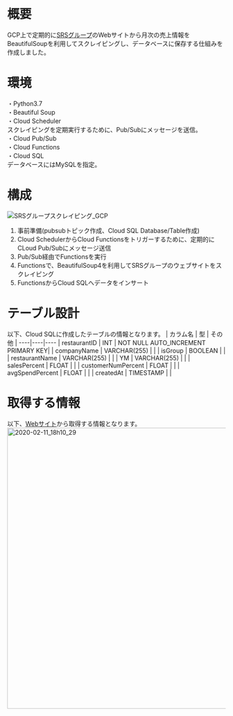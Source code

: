 # 概要
GCP上で定期的に[SRSグループ](https://srs-holdings.co.jp/ir/library/monthly/)のWebサイトから月次の売上情報をBeautifulSoupを利用してスクレイピングし、データベースに保存する仕組みを作成しました。

# 環境
・Python3.7  
・Beautiful Soup  
・Cloud Scheduler  
スクレイピングを定期実行するために、Pub/Subにメッセージを送信。  
・Cloud Pub/Sub  
・Cloud Functions  
・Cloud SQL  
データベースにはMySQLを指定。

# 構成
![SRSグループスクレイピング_GCP](https://user-images.githubusercontent.com/18655253/74220572-52509c80-4cf3-11ea-80ae-3facebf5e259.png)
1. 事前準備(pubsubトピック作成、Cloud SQL Database/Table作成)
2. Cloud SchedulerからCloud Functionsをトリガーするために、定期的にCLoud Pub/Subにメッセージ送信
3. Pub/Sub経由でFunctionsを実行
4. Functionsで、BeautifulSoup4を利用してSRSグループのウェブサイトをスクレイピング
5. FunctionsからCloud SQLへデータをインサート

# テーブル設計
以下、Cloud SQLに作成したテーブルの情報となります。
| カラム名 | 型 | その他 |
----|----|----
| restaurantID | INT | NOT NULL AUTO_INCREMENT PRIMARY KEY|
| companyName | VARCHAR(255) | |
| isGroup | BOOLEAN | |
| restaurantName | VARCHAR(255) | |
| YM | VARCHAR(255) | |
| salesPercent | FLOAT | |
| customerNumPercent | FLOAT | |
| avgSpendPercent | FLOAT | |
| createdAt | TIMESTAMP | |

# 取得する情報
以下、[Webサイト](https://srs-holdings.co.jp/ir/library/monthly/)から取得する情報となります。
<img width="646" alt="2020-02-11_18h10_29" src="https://user-images.githubusercontent.com/18655253/74225147-7a44fd80-4cfd-11ea-8461-fd1a5c67fba1.png">
